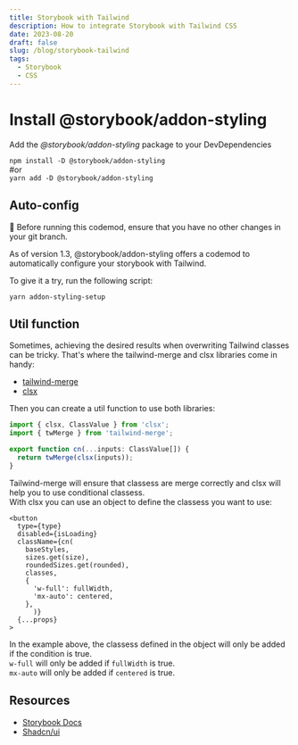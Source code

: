 ```yaml
---
title: Storybook with Tailwind
description: How to integrate Storybook with Tailwind CSS
date: 2023-08-20
draft: false
slug: /blog/storybook-tailwind
tags:
  - Storybook
  - CSS
---
```


# Install @storybook/addon-styling

Add the _@storybook/addon-styling_ package to your DevDependencies

`npm install -D @storybook/addon-styling`<br>
#or<br>
`yarn add -D @storybook/addon-styling`

## Auto-config

📣 Before running this codemod, ensure that you have no other changes in your git branch.

As of version 1.3, @storybook/addon-styling offers a codemod to automatically configure your storybook with Tailwind.

To give it a try, run the following script:

`yarn addon-styling-setup`

## Util function

Sometimes, achieving the desired results when overwriting Tailwind classes can be tricky. That's where the tailwind-merge and clsx libraries come in handy:

- [tailwind-merge](https://www.npmjs.com/package/tailwind-merge)
- [clsx](https://www.npmjs.com/package/clsx)

Then you can create a util function to use both libraries:

```javascript:title=src/utils/cn.ts
import { clsx, ClassValue } from 'clsx';
import { twMerge } from 'tailwind-merge';

export function cn(...inputs: ClassValue[]) {
  return twMerge(clsx(inputs));
}
```

Tailwind-merge will ensure that classess are merge correctly and clsx will help you to use conditional classess.<br>
With clsx you can use an object to define the classess you want to use:

```javascript:title=src/stories/Button.tsx
<button
  type={type}
  disabled={isLoading}
  className={cn(
    baseStyles,
    sizes.get(size),
    roundedSizes.get(rounded),
    classes,
    {
      'w-full': fullWidth,
      'mx-auto': centered,
    },
      )}
  {...props}
>
```

In the example above, the classess defined in the object will only be added if the condition is true.<br>
`w-full` will only be added if `fullWidth` is true.<br>
`mx-auto` will only be added if `centered` is true.

## Resources

- [Storybook Docs](https://storybook.js.org/recipes/tailwindcss#install-storybookaddon-styling)
- [Shadcn/ui](https://shadcn.com/)

